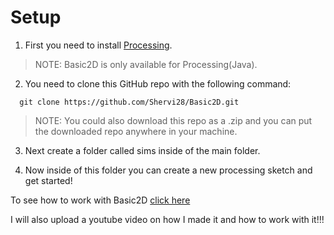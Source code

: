 # Setup

1. First you need to install [Processing](https://processing.org/download/). 
> NOTE: Basic2D is only available for Processing(Java).

2. You need to clone this GitHub repo with the following command:
```
  git clone https://github.com/Shervi28/Basic2D.git
```
> NOTE: You could also download this repo as a .zip and you can put the downloaded repo anywhere in your machine.

3. Next create a folder called sims inside of the main folder.

4. Now inside of this folder you can create a new processing sketch and get started!

To see how to work with Basic2D [click here](https://github.com/Shervi28/Basic2D/blob/main/Docs/Tutorials.md)

I will also upload a youtube video on how I made it and how to work with it!!!
